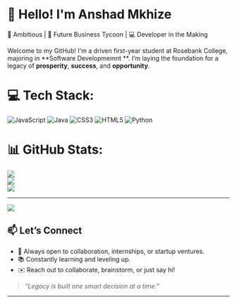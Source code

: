 # 👋 Hello! I'm Anshad Mkhize
🚀 Ambitious | 💼 Future Business Tycoon | 💻 Developer in the Making

Welcome to my GitHub! I'm a driven first-year student at Rosebank College, majoring in **Software Developmemnt **. I’m laying the foundation for a legacy of **prosperity**, **success**, and **opportunity**. 

# 💻 Tech Stack:
![JavaScript](https://img.shields.io/badge/javascript-%23323330.svg?style=for-the-badge&logo=javascript&logoColor=%23F7DF1E) ![Java](https://img.shields.io/badge/java-%23ED8B00.svg?style=for-the-badge&logo=openjdk&logoColor=white) ![CSS3](https://img.shields.io/badge/css3-%231572B6.svg?style=for-the-badge&logo=css3&logoColor=white) ![HTML5](https://img.shields.io/badge/html5-%23E34F26.svg?style=for-the-badge&logo=html5&logoColor=white) ![Python](https://img.shields.io/badge/python-3670A0?style=for-the-badge&logo=python&logoColor=ffdd54)
# 📊 GitHub Stats:
![](https://github-readme-stats.vercel.app/api?username=Mkhize975&theme=dark&hide_border=false&include_all_commits=true&count_private=true)<br/>
![](https://nirzak-streak-stats.vercel.app/?user=Mkhize975&theme=dark&hide_border=false)<br/>
![](https://github-readme-stats.vercel.app/api/top-langs/?username=Mkhize975&theme=dark&hide_border=false&include_all_commits=true&count_private=true&layout=compact)

---
[![](https://visitcount.itsvg.in/api?id=Mkhize975&icon=0&color=0)](https://visitcount.itsvg.in)



## 📫 Let’s Connect

- 💼 Always open to collaboration, internships, or startup ventures.
- 📚 Constantly learning and leveling up.
- ✉️ Reach out to collaborate, brainstorm, or just say hi!

> *“Legacy is built one smart decision at a time.”*

---

